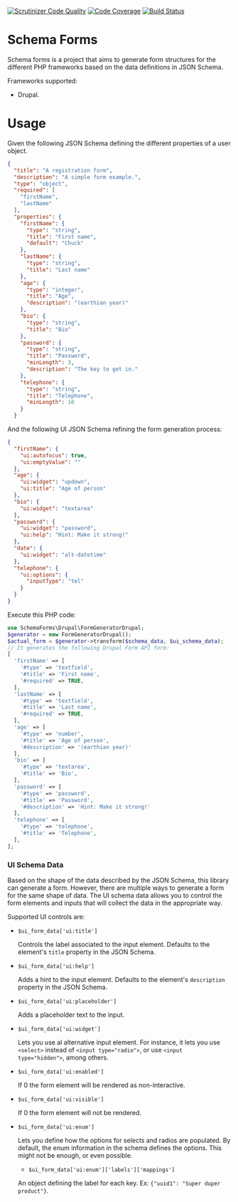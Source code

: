 [![Scrutinizer Code Quality](https://scrutinizer-ci.com/g/e0ipso/schema-forms-php/badges/quality-score.png?b=master)](https://scrutinizer-ci.com/g/e0ipso/schema-forms-php/?branch=master) [![Code Coverage](https://scrutinizer-ci.com/g/e0ipso/schema-forms-php/badges/coverage.png?b=master)](https://scrutinizer-ci.com/g/e0ipso/schema-forms-php/?branch=master) [![Build Status](https://scrutinizer-ci.com/g/e0ipso/schema-forms-php/badges/build.png?b=master)](https://scrutinizer-ci.com/g/e0ipso/schema-forms-php/build-status/master)
# Schema Forms
Schema forms is a project that aims to generate form structures for the different PHP frameworks based on the data definitions in JSON Schema.

Frameworks supported:
  - Drupal.

# Usage
Given the following JSON Schema defining the different properties of a user object.
```json
{
  "title": "A registration form",
  "description": "A simple form example.",
  "type": "object",
  "required": [
    "firstName",
    "lastName"
  ],
  "properties": {
    "firstName": {
      "type": "string",
      "title": "First name",
      "default": "Chuck"
    },
    "lastName": {
      "type": "string",
      "title": "Last name"
    },
    "age": {
      "type": "integer",
      "title": "Age",
      "description": "(earthian year)"
    },
    "bio": {
      "type": "string",
      "title": "Bio"
    },
    "password": {
      "type": "string",
      "title": "Password",
      "minLength": 3,
      "description": "The key to get in."
    },
    "telephone": {
      "type": "string",
      "title": "Telephone",
      "minLength": 10
    }
  }
```

And the following UI JSON Schema refining the form generation process:
```json
{
  "firstName": {
    "ui:autofocus": true,
    "ui:emptyValue": ""
  },
  "age": {
    "ui:widget": "updown",
    "ui:title": "Age of person"
  },
  "bio": {
    "ui:widget": "textarea"
  },
  "password": {
    "ui:widget": "password",
    "ui:help": "Hint: Make it strong!"
  },
  "date": {
    "ui:widget": "alt-datetime"
  },
  "telephone": {
    "ui:options": {
      "inputType": "tel"
    }
  }
}
```

Execute this PHP code:
```php
use SchemaForms\Drupal\FormGeneratorDrupal;
$generator = new FormGeneratorDrupal();
$actual_form = $generator->transform($schema_data, $ui_schema_data);
// It generates the following Drupal Form API form:
[
  'firstName' => [
    '#type' => 'textfield',
    '#title' => 'First name',
    '#required' => TRUE,
  ],
  'lastName' => [
    '#type' => 'textfield',
    '#title' => 'Last name',
    '#required' => TRUE,
  ],
  'age' => [
    '#type' => 'number',
    '#title' => 'Age of person',
    '#description' => '(earthian year)'
  ],
  'bio' => [
    '#type' => 'textarea',
    '#title' => 'Bio',
  ],
  'password' => [
    '#type' => 'password',
    '#title' => 'Password',
    '#description' => 'Hint: Make it strong!'
  ],
  'telephone' => [
    '#type' => 'telephone',
    '#title' => 'Telephone',
  ],
];
```

### UI Schema Data
Based on the shape of the data described by the JSON Schema, this library can generate a form.
However, there are multiple ways to generate a form for the same shape of data. The UI schema data
allows you to control the form elements and inputs that will collect the data in the appropriate way.

Supported UI controls are:

  - `$ui_form_data['ui:title']`

    Controls the label associated to the input element. Defaults to the element's `title` property in the JSON Schema. 
  - `$ui_form_data['ui:help']`

    Adds a hint to the input element. Defaults to the element's `description` property in the JSON Schema.
  - `$ui_form_data['ui:placeholder']`

    Adds a placeholder text to the input.
  - `$ui_form_data['ui:widget']`

    Lets you use al alternative input element. For instance, it lets you use `<select>` instead of
    `<input type="radio">`, or use `<input type="hidden">`, among others.
  - `$ui_form_data['ui:enabled']`

    If 0 the form element will be rendered as non-interactive.
  - `$ui_form_data['ui:visible']`

    If 0 the form element will not be rendered.
  - `$ui_form_data['ui:enum']`

    Lets you define how the options for selects and radios are populated. By default, the enum information in the schema
    defines the options. This might not be enough, or even possible.
    - `$ui_form_data['ui:enum']['labels']['mappings']`

    An object defining the label for each key. Ex: `{"uuid1": "Super duper product"}`.
